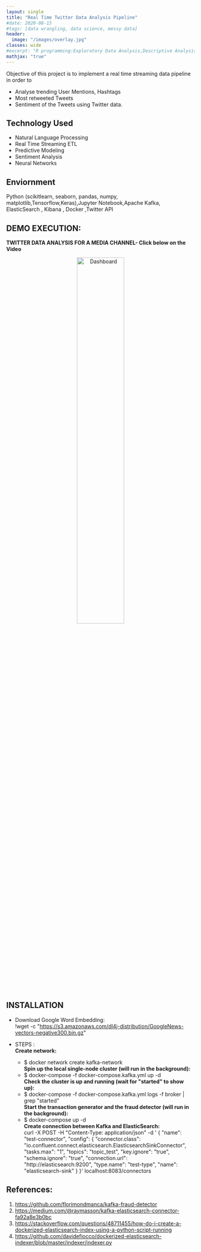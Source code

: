 ```yaml
---
layout: single
title: "Real Time Twitter Data Analysis Pipeline"
#date: 2020-08-15
#tags: [data wrangling, data science, messy data]
header:
  image: "/images/overlay.jpg"
classes: wide
#excerpt: "R programming:Exploratory Data Analysis,Descriptive Analysis,Predictive Analysis(Classification):Stepwise Logit Regression-Decision Tree-Random Forest Modeling,Data Visualization:ggplot2"
mathjax: "true"
---
```

Objective of this project is to implement a real time streaming data pipeline in order to 
- Analyse trending User Mentions, Hashtags 
- Most retweeted Tweets 
- Sentiment of the Tweets using Twitter data.

## Technology Used
- Natural Language Processing 
- Real Time Streaming ETL 
- Predictive Modeling
- Sentiment Analysis
- Neural Networks

## Enviornment
Python (scikitlearn, seaborn, pandas, numpy, matplotlib,Tensorflow,Keras),Jupyter Notebook,Apache Kafka, ElasticSearch , Kibana , Docker ,Twitter API


## DEMO EXECUTION:

**TWITTER DATA ANALYSIS FOR A MEDIA CHANNEL- Click below on the Video** <br>
<div align="center">
      <a href="https://youtu.be/wv96_7gRTG8">
     <img 
      src="https://img.youtube.com/vi/wv96_7gRTG8/0.jpg" 
      alt="Dashboard" 
      style="width:50%;">
      </a>
    </div>

## INSTALLATION

- Download Google Word Embedding:<br>
!wget -c "https://s3.amazonaws.com/dl4j-distribution/GoogleNews-vectors-negative300.bin.gz"

- STEPS :<br>
  **Create network:** <br>
    - $ docker network create kafka-network <br>
  **Spin up the local single-node cluster (will run in the background):**<br>
    - $ docker-compose -f docker-compose.kafka.yml up -d <br>
  **Check the cluster is up and running (wait for "started" to show up):**<br>
    - $ docker-compose -f docker-compose.kafka.yml logs -f broker | grep "started" <br>
  **Start the transaction generator and the fraud detector (will run in the background):**<br>
    - $ docker-compose up -d <br>
  **Create connection between Kafka and ElasticSearch:** <br>
curl -X POST -H "Content-Type: application/json" -d '
{
  "name": "test-connector",
  "config": {
    "connector.class": "io.confluent.connect.elasticsearch.ElasticsearchSinkConnector",
    "tasks.max": "1",
    "topics": "topic_test",
    "key.ignore": "true",
    "schema.ignore": "true",
    "connection.url": "http://elasticsearch:9200",
    "type.name": "test-type",
    "name": "elasticsearch-sink"
  }
}' localhost:8083/connectors

## References:
1. https://github.com/florimondmanca/kafka-fraud-detector <br>
2. https://medium.com/@raymasson/kafka-elasticsearch-connector-fa92a8e3b0bc <br>
3. https://stackoverflow.com/questions/48711455/how-do-i-create-a-dockerized-elasticsearch-index-using-a-python-script-running <br>
4. https://github.com/davidefiocco/dockerized-elasticsearch-indexer/blob/master/indexer/indexer.py <br>
